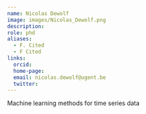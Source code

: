 ```yaml
---
name: Nicolas Dewolf
image: images/Nicolas_Dewolf.png
description:
role: phd
aliases:
  - F. Cited
  - F Cited
links:
  orcid: 
  home-page: 
  email: nicolas.dewolf@ugent.be
  twitter: 
---
```



Machine learning methods for time series data